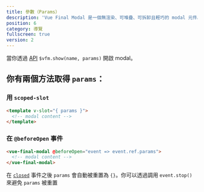 ```yaml
---
title: 參數（Params）
description: 'Vue Final Modal 是一個無渲染、可堆疊、可拆卸且輕巧的 modal 元件。'
position: 6
category: 導覽
fullscreen: true
version: 2
---
```


當你透過 [API](/zh-Hant/api) `$vfm.show(name, params)` 開啟 modal。

## 你有兩個方法取得 `params`：

### 用 `scoped-slot`

```html
<template v-slot="{ params }">
  <!-- modal content -->
</template>
```

### 在 `@beforeOpen` 事件

```html
<vue-final-modal @beforeOpen="event => event.ref.params">
  <!-- modal content -->
</vue-final-modal>
```

<alert>在 [`closed`](/zh-Hant/guide/events#closed) 事件之後 `params` 會自動被重置為 `{}`。你可以透過調用 `event.stop()` 來避免 `params` 被重置</alert>
